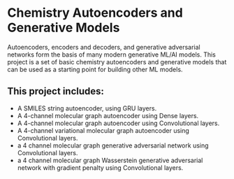 # Chemistry Autoencoders and Generative Models
Autoencoders, encoders and decoders, and generative adversarial networks form the basis of many modern generative ML/AI models. This project is a set of basic 
chemistry autoencoders and generative models that can be used as a starting point for building other ML models.

## This project includes:
- A SMILES string autoencoder, using GRU layers.
- A 4-channel molecular graph autoencoder using Dense layers.
- A 4-channel molecular graph autoencoder using Convolutional layers.
- A 4-channel variational molecular graph autoencoder using Convolutional layers.
- a 4 channel molecular graph generative adversarial network using Convolutional layers.
- a 4 channel molecular graph Wasserstein generative adversarial network with gradient penalty using Convolutional layers.
